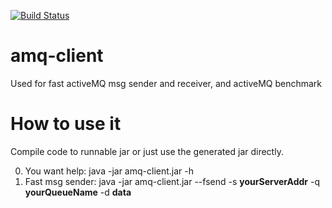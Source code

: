 [![Build Status](https://travis-ci.org/sammylp/amq-client.svg?branch=master)](https://travis-ci.org/sammylp/amq-client)

# amq-client
Used for fast activeMQ msg sender and receiver, and activeMQ benchmark

# How to use it
Compile code to runnable jar or just use the generated jar directly.

0. You want help:
java -jar amq-client.jar -h
1. Fast msg sender:
java -jar amq-client.jar --fsend -s __yourServerAddr__ -q __yourQueueName__ -d __data__
